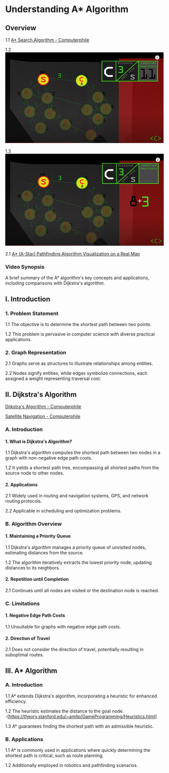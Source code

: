 # Understanding A\* Algorithm

## Overview

1.1 [A\* Search Algorithm - Computerphile](https://www.youtube.com/watch?v=ySN5Wnu88nE)  

1.2 ![Adding of Distance plus Path via Solved](adding_of_distance_plus_path_via_solved.PNG)

1.3 ![Adding of Distance plus Path via](adding_of_distance_plus_path_via.PNG)  

2.1 [A\* (A-Star) Pathfinding Algorithm Visualization on a Real Map](https://www.youtube.com/watch?v=CgW0HPHqFE8)

### Video Synopsis

A brief summary of the A\* algorithm's key concepts and applications, including comparisons with Dijkstra's algorithm.  

## I. Introduction  

### 1. Problem Statement  

1.1 The objective is to determine the shortest path between two points.

1.2 This problem is pervasive in computer science with diverse practical applications.

### 2. Graph Representation  

2.1 Graphs serve as structures to illustrate relationships among entities.

2.2 Nodes signify entities, while edges symbolize connections, each assigned a weight representing traversal cost.

## II. Dijkstra's Algorithm  

[Dijkstra's Algorithm - Computerphile](https://www.youtube.com/watch?v=GazC3A4OQTE)

[Satellite Navigation - Computerphile](https://www.youtube.com/watch?v=EUrU1y5is3Y)    

### A. Introduction  

#### 1. What is Dijkstra's Algorithm?  

1.1 Dijkstra's algorithm computes the shortest path between two nodes in a graph with non-negative edge path costs.  

1.2 It yields a shortest path tree, encompassing all shortest paths from the source node to other nodes.

#### 2. Applications  

2.1 Widely used in routing and navigation systems, GPS, and network routing protocols. 

2.2 Applicable in scheduling and optimization problems.  

### B. Algorithm Overview  

#### 1. Maintaining a Priority Queue  

1.1 Dijkstra's algorithm manages a priority queue of unvisited nodes, estimating distances from the source.  

1.2 The algorithm iteratively extracts the lowest priority node, updating distances to its neighbors.  

#### 2. Repetition until Completion  

2.1 Continues until all nodes are visited or the destination node is reached.  

### C. Limitations  

#### 1. Negative Edge Path Costs  

1.1 Unsuitable for graphs with negative edge path costs.  

#### 2. Direction of Travel

2.1 Does not consider the direction of travel, potentially resulting in suboptimal routes.  

## III. A\* Algorithm  

### A. Introduction  

1.1 A\* extends Dijkstra's algorithm, incorporating a heuristic for enhanced efficiency.

1.2 The heuristic estimates the distance to the goal node.  
-[https://theory.stanford.edu/~amitp/GameProgramming/Heuristics.html]

1.3 A\* guarantees finding the shortest path with an admissible heuristic.  

### B. Applications  

1.1 A\* is commonly used in applications where quickly determining the shortest path is critical, such as route planning.  

1.2 Additionally employed in robotics and pathfinding scenarios.


